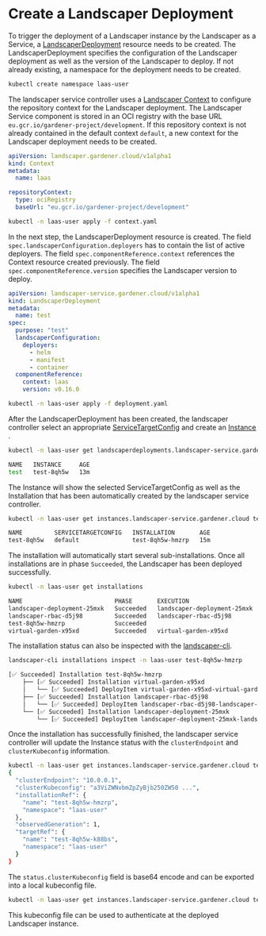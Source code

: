 <!--
SPDX-FileCopyrightText: 2022 "SAP SE or an SAP affiliate company and Gardener contributors"

SPDX-License-Identifier: Apache-2.0
-->

# Create a Landscaper Deployment

To trigger the deployment of a Landscaper instance by the Landscaper as a Service, 
a [LandscaperDeployment](../usage/LandscaperDeployments.md) resource needs to be created.
The LandscaperDeployment specifies the configuration of the Landscaper deployment as well as the version of the Landscaper to deploy.
If not already existing, a namespace for the deployment needs to be created.

```sh
kubectl create namespace laas-user
```

The landscaper service controller uses a [Landscaper Context](https://github.com/gardener/landscaper/blob/master/docs/usage/Context.md) to configure the repository context for the Landscaper deployment.
The Landscaper Service component is stored in an OCI registry with the base URL `eu.gcr.io/gardener-project/development`.
If this repository context is not already contained in the default context `default`, a new context for the Landscaper deployment needs to be created.

```yaml
apiVersion: landscaper.gardener.cloud/v1alpha1
kind: Context
metadata:
  name: laas

repositoryContext:
  type: ociRegistry
  baseUrl: "eu.gcr.io/gardener-project/development"
```

```sh
kubectl -n laas-user apply -f context.yaml
```

In the next step, the LandscaperDeployment resource is created. The field `spec.landscaperConfiguration.deployers` has to contain the list of active deployers.
The field `spec.componentReference.context` references the Context resource created previously.
The field `spec.componentReference.version` specifies the Landscaper version to deploy.

```yaml
apiVersion: landscaper-service.gardener.cloud/v1alpha1
kind: LandscaperDeployment
metadata:
  name: test
spec:
  purpose: "test"
  landscaperConfiguration:
    deployers:
      - helm
      - manifest
      - container
  componentReference:
    context: laas
    version: v0.16.0
```

```sh
kubectl -n laas-user apply -f deployment.yaml
```

After the LandscaperDeployment has been created, the landscaper controller select an appropriate [ServiceTargetConfig](../usage/ServiceTargetConfigs.md) and create an [Instance](../usage/Instances.md) .

```sh
kubectl -n laas-user get landscaperdeployments.landscaper-service.gardener.cloud test

NAME   INSTANCE     AGE
test   test-8qh5w   13m
```

The Instance will show the selected ServiceTargetConfig as well as the Installation that has been automatically created by the landscaper service controller.

```sh
kubectl -n laas-user get instances.landscaper-service.gardener.cloud test-8qh5w

NAME         SERVICETARGETCONFIG   INSTALLATION       AGE
test-8qh5w   default               test-8qh5w-hmzrp   15m
```

The installation will automatically start several sub-installations. Once all installations are in phase `Succeeded`, the Landscaper has been deployed successfully.

```sh
kubectl -n laas-user get installations 

NAME                          PHASE       EXECUTION                     AGE
landscaper-deployment-25mxk   Succeeded   landscaper-deployment-25mxk   6m43s
landscaper-rbac-d5j98         Succeeded   landscaper-rbac-d5j98         6m43s
test-8qh5w-hmzrp              Succeeded                                 6m45s
virtual-garden-x95xd          Succeeded   virtual-garden-x95xd          6m43s
```

The installation status can also be inspected with the [landscaper-cli](https://github.com/gardener/landscapercli).

```sh
landscaper-cli installations inspect -n laas-user test-8qh5w-hmzrp

[✅ Succeeded] Installation test-8qh5w-hmzrp
    ├── [✅ Succeeded] Installation virtual-garden-x95xd
    │   └── [✅ Succeeded] DeployItem virtual-garden-x95xd-virtual-garden-container-deployer-6h2qv
    ├── [✅ Succeeded] Installation landscaper-rbac-d5j98
    │   └── [✅ Succeeded] DeployItem landscaper-rbac-d5j98-landscaper-rbac-nqw4j
    └── [✅ Succeeded] Installation landscaper-deployment-25mxk
        └── [✅ Succeeded] DeployItem landscaper-deployment-25mxk-landscaper-8c5cz
```

Once the installation has successfully finished, the landscaper service controller will update the Instance status with the `clusterEndpoint` and `clusterKubeconfig` information.

```sh
kubectl -n laas-user get instances.landscaper-service.gardener.cloud test-8qh5w -o jsonpath="{.status}" | jq
{
  "clusterEndpoint": "10.0.0.1",
  "clusterKubeconfig": "a3ViZWNvbmZpZyBjb250ZW50 ...",
  "installationRef": {
    "name": "test-8qh5w-hmzrp",
    "namespace": "laas-user"
  },
  "observedGeneration": 1,
  "targetRef": {
    "name": "test-8qh5w-k88bs",
    "namespace": "laas-user"
  }
}
```

The `status.clusterKubeconfig` field is base64 encode and can be exported into a local kubeconfig file.

```sh
kubectl -n laas-user get instances.landscaper-service.gardener.cloud test-8qh5w -o jsonpath="{.status.clusterKubeconfig}" | base64 -d > landscaper-kubeconfig.yaml
```

This kubeconfig file can be used to authenticate at the deployed Landscaper instance.